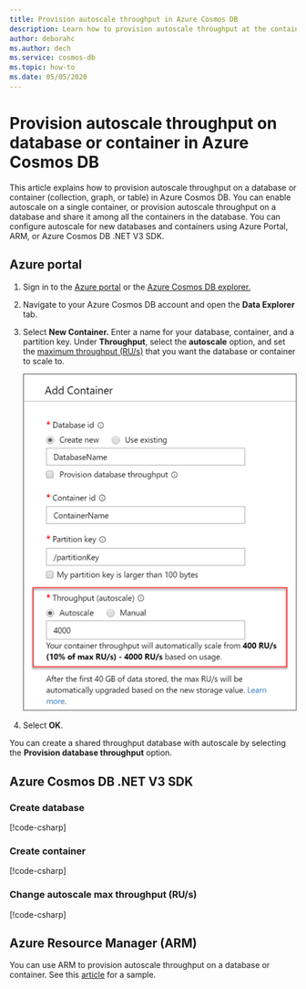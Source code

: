 ```yaml
---
title: Provision autoscale throughput in Azure Cosmos DB
description: Learn how to provision autoscale throughput at the container and database level in Azure Cosmos DB using Azure portal, CLI, PowerShell and various other SDKs. 
author: deborahc
ms.author: dech
ms.service: cosmos-db
ms.topic: how-to
ms.date: 05/05/2020
---
```


# Provision autoscale throughput on database or container in Azure Cosmos DB

This article explains how to provision autoscale throughput on a database or container (collection, graph, or table) in Azure Cosmos DB. You can enable autoscale on a single container, or provision autoscale throughput on a database and share it among all the containers in the database. You can configure autoscale for new databases and containers using Azure Portal, ARM, or Azure Cosmos DB .NET V3 SDK.

## Azure portal

1. Sign in to the [Azure portal](https://portal.azure.com) or the [Azure Cosmos DB explorer.](https://cosmos.azure.com/)

1. Navigate to your Azure Cosmos DB account and open the **Data Explorer** tab.

1. Select **New Container.** Enter a name for your database, container, and a partition key. Under **Throughput**, select the **autoscale** option, and set the [maximum throughput (RU/s)](provision-throughput-autoscale.md#how-autoscale-provisioned-throughput-works) that you want the database or container to scale to.

   ![Creating a container and configuring autoscale provisioned throughput](./media/how-to-provision-autoscale-throughput/create-new-autoscale-container.png)


1. Select **OK**.

You can create a shared throughput database with autoscale by selecting the **Provision database throughput** option.

## Azure Cosmos DB .NET V3 SDK

### Create database
[!code-csharp[](~/samples-cosmosdb-dotnet-v3/Microsoft.Azure.Cosmos/tests/Microsoft.Azure.Cosmos.Tests/SampleCodeForDocs/AutoscaleDocsSampleCode.cs?name=CreateDatabaseWithAutoscaleThroughput)]

### Create container
[!code-csharp[](~/samples-cosmosdb-dotnet-v3/Microsoft.Azure.Cosmos/tests/Microsoft.Azure.Cosmos.Tests/SampleCodeForDocs/AutoscaleDocsSampleCode.cs?name=CreateContainerWithAutoscaleThroughput)]

### Change autoscale max throughput (RU/s)
[!code-csharp[](~/samples-cosmosdb-dotnet-v3/Microsoft.Azure.Cosmos/tests/Microsoft.Azure.Cosmos.Tests/SampleCodeForDocs/AutoscaleDocsSampleCode.cs?name=ChangeAutoscaleThroughput)]

## Azure Resource Manager (ARM)
You can use ARM to provision autoscale throughput on a database or container. See this [article](manage-sql-with-resource-manager.md#azure-cosmos-account-with-autoscale-throughput) for a sample.
